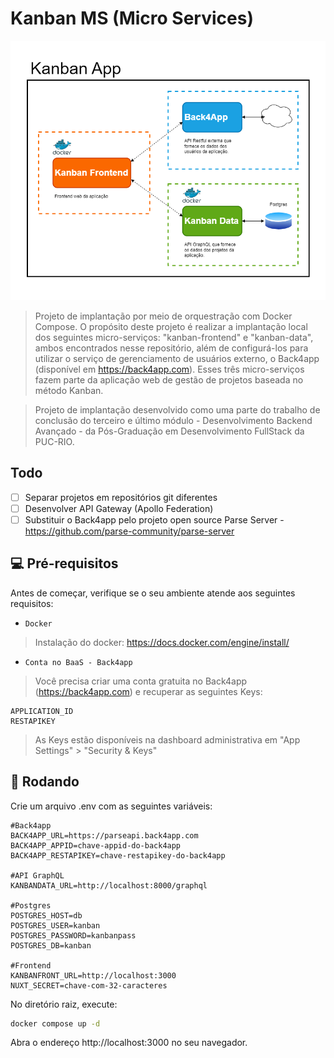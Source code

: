 # Kanban MS (Micro Services) 
<img src="images/diagrama.png" alt="Diagrama de implantação">

> Projeto de implantação por meio de orquestração com Docker Compose. O propósito deste projeto é realizar a implantação local dos seguintes micro-serviços: "kanban-frontend" e "kanban-data", ambos encontrados nesse repositório, além de configurá-los para utilizar o serviço de gerenciamento de usuários externo, o Back4app (disponível em https://back4app.com). Esses três micro-serviços fazem parte da aplicação web de gestão de projetos baseada no método Kanban. 

> Projeto de implantação desenvolvido como uma parte do trabalho de conclusão do terceiro e último módulo - Desenvolvimento Backend Avançado - da Pós-Graduação em Desenvolvimento FullStack da PUC-RIO. 

## Todo

- [ ] Separar projetos em repositórios git diferentes
- [ ] Desenvolver API Gateway (Apollo Federation)
- [ ] Substituir o Back4app pelo projeto open source Parse Server - https://github.com/parse-community/parse-server

## 💻 Pré-requisitos

Antes de começar, verifique se o seu ambiente atende aos seguintes requisitos:

* `Docker`

> Instalação do docker: https://docs.docker.com/engine/install/

* `Conta no BaaS - Back4app`

> Você precisa criar uma conta gratuita no Back4app (https://back4app.com) e recuperar as seguintes Keys:

```
APPLICATION_ID
RESTAPIKEY
```

> As Keys estão disponíveis na dashboard administrativa em "App Settings" > "Security & Keys"

## 🚀 Rodando

Crie um arquivo .env com as seguintes variáveis:

```env
#Back4app
BACK4APP_URL=https://parseapi.back4app.com
BACK4APP_APPID=chave-appid-do-back4app
BACK4APP_RESTAPIKEY=chave-restapikey-do-back4app

#API GraphQL
KANBANDATA_URL=http://localhost:8000/graphql

#Postgres
POSTGRES_HOST=db
POSTGRES_USER=kanban
POSTGRES_PASSWORD=kanbanpass
POSTGRES_DB=kanban

#Frontend
KANBANFRONT_URL=http://localhost:3000
NUXT_SECRET=chave-com-32-caracteres
```

No diretório raiz, execute:
```sh
docker compose up -d
```

Abra o endereço http://localhost:3000 no seu navegador.
